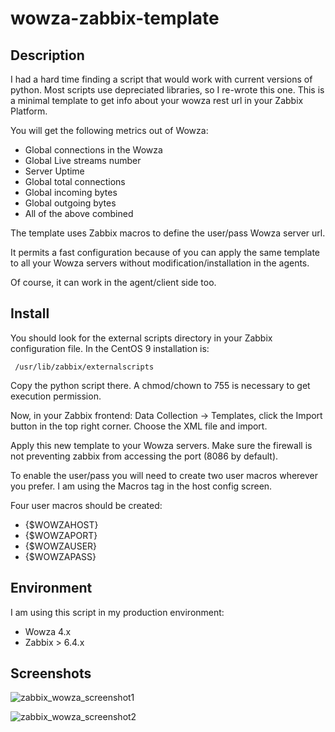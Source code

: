 wowza-zabbix-template
=====================

Description
-----------

I had a hard time finding a script that would work with current versions of python. Most scripts use depreciated libraries, so I re-wrote this one.
This is a minimal template to get info about your wowza rest url in your Zabbix Platform.

You will get the following metrics out of Wowza:

* Global connections in the Wowza
* Global Live streams number
* Server Uptime
* Global total connections
* Global incoming bytes
* Global outgoing bytes
* All of the above combined

The template uses Zabbix macros to define the user/pass Wowza server url.

It permits a fast configuration because of you can apply the same template to all your Wowza servers without modification/installation in the agents.

Of course, it can work in the agent/client side too.

Install
-------

You should look for the external scripts directory in your Zabbix configuration file. 
In the CentOS 9 installation is: 

``` 
 /usr/lib/zabbix/externalscripts 
```

Copy the python script there. A chmod/chown to 755 is necessary to get execution permission.

Now, in your Zabbix frontend: Data Collection -> Templates, click the Import button in the top right corner.
Choose the XML file and import.

Apply this new template to your Wowza servers.
Make sure the firewall is not preventing zabbix from accessing the port (8086 by default).

To enable the user/pass you will need to create two user macros wherever you prefer. I am using the Macros tag in the host config screen.

Four user macros should be created:

* {$WOWZAHOST}
* {$WOWZAPORT}
* {$WOWZAUSER}
* {$WOWZAPASS}

Environment
-----------

I am using this script in my production environment:

* Wowza 4.x
* Zabbix > 6.4.x 


Screenshots
-----

![zabbix_wowza_screenshot1](https://github.com/RocketWebcast/wowza-zabbix-template/assets/135097798/f083251b-115c-40eb-b2aa-d892fc8a53a9)


![zabbix_wowza_screenshot2](https://github.com/RocketWebcast/wowza-zabbix-template/assets/135097798/a3f892e1-730d-4fb9-80ff-54e0a345bc72)



